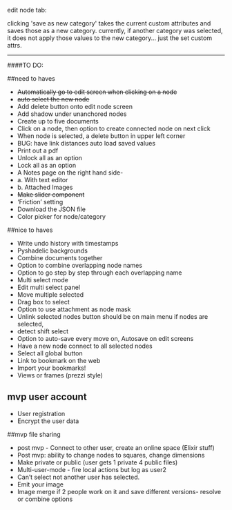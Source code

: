 edit node tab:

clicking 'save as new category' takes the current custom attributes and saves
those as a new category. 
currently, if another category was selected,
it does not apply those values to the new category... just the set custom attrs.

---

####TO DO:

##need to haves
+ ~~Automatically go to edit screen when clicking on a node~~
+ ~~auto select the new node~~
+ Add delete button onto edit node screen
+ Add shadow under unanchored nodes
+ Create up to five documents
+ Click on a node, then option to create connected node on next click
+ When node is selected, a delete button in upper left corner
+ BUG: have link distances auto load saved values
+ Print out a pdf
+ Unlock all as an option
+ Lock all as an option
+ A Notes page on the right hand side- 
+ a. With text editor
+ b. Attached Images
+ ~~Make slider component~~
+ ‘Friction’ setting
+ Download the JSON file
+ Color picker for node/category


##nice to haves
+ Write undo history with timestamps
+ Pyshadelic backgrounds
+ Combine documents together
+ Option to combine overlapping node names
+ Option to go step by step through each overlapping name
+ Multi select mode
+ Edit multi select panel
+ Move multiple selected
+ Drag box to select
+ Option to use attachment as node mask
+ Unlink selected nodes button should be on main menu if nodes are selected,
+ detect shift select
+ Option to auto-save every move on, Autosave on edit screens
+ Have a new node connect to all selected nodes
+ Select all global button
+ Link to bookmark on the web
+ Import your bookmarks!
+ Views or frames (prezzi style)

## mvp user account
+ User registration
+ Encrypt the user data

##mvp file sharing

+ post mvp - Connect to other user, create an online space (Elixir stuff)
+ Post mvp: ability to change nodes to squares, change dimensions
+ Make private or public (user gets 1 private 4 public files)
+ Multi-user-mode - fire local actions but log as user2
+ Can’t select not another user has selected.
+ Emit your image
+ Image merge  if 2 people work on it and save different versions- resolve or combine options
